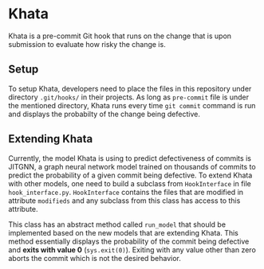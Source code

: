 # Khata

Khata is a pre-commit Git hook that runs on the change that is upon submission to evaluate how risky the change is.

## Setup

To setup Khata, developers need to place the files in this repository under directory `.git/hooks/` in their projects. As long as `pre-commit` file is under the mentioned directory, Khata runs every time `git commit` command is run and displays the probabilty of the change being defective.

## Extending Khata

Currently, the model Khata is using to predict defectiveness of commits is JITGNN, a graph neural network model trained on thousands of commits to predict the probability of a given commit being defective. To extend Khata with other models, one need to build a subclass from `HookInterface` in file `hook_interface.py`. `HookInterface` contains the files that are modified in attribute `modifieds` and any subclass from this class has access to this attribute. 

This class has an abstract method called `run_model` that should be implemented based on the new models that are extending Khata. This method essentially displays the probability of the commit being defective and **exits with value 0** (`sys.exit(0)`). Exiting with any value other than zero aborts the commit which is not the desired behavior.